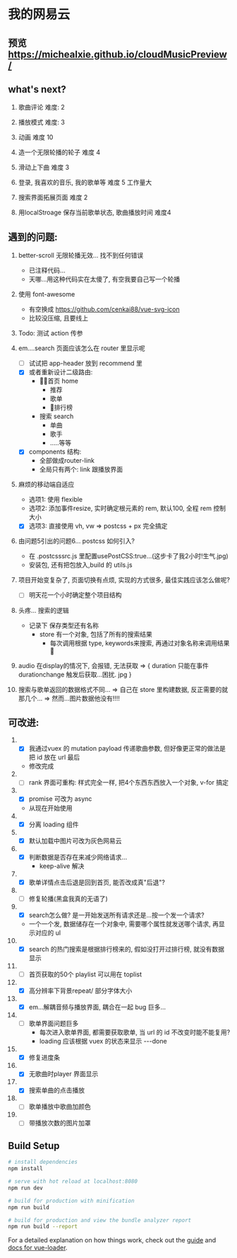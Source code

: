 # 我的网易云

## 预览 https://michealxie.github.io/cloudMusicPreview/

## what's next?

1. 歌曲评论 难度: 2

2. 播放模式 难度: 3

3. 动画 难度 10

4. 造一个无限轮播的轮子 难度 4

5. 滑动上下曲  难度 3

6. 登录, 我喜欢的音乐, 我的歌单等 难度 5    工作量大

7. 搜索界面拓展页面 难度 2

8. 用localStroage 保存当前歌单状态, 歌曲播放时间  难度4

## 遇到的问题: 
1. better-scroll 无限轮播无效... 找不到任何错误
	+ 已注释代码...
	+ 天哪...用这种代码实在太傻了, 有空我要自己写一个轮播


2. 使用 font-awesome
	+ 有空换成 https://github.com/cenkai88/vue-svg-icon
	+ 比较没压缩, 且要线上

3. Todo:  测试 action 传参 

4. em....search 页面应该怎么在 router 里显示呢
	- [ ] 试试把 app-header 放到 recommend 里
	- [x] 或者重新设计二级路由: 
		+ 首页 home
			- 推荐
			- 歌单
			- 排行榜
		+ 搜索 search
			- 单曲
			- 歌手
			- .....等等
	- [x] components 结构:
		+ 全部做成router-link
		+ 全局只有两个: link 跟播放界面

5. 麻烦的移动端自适应
	+ 选项1: 使用 flexible
	+ 选项2: 添加事件resize, 实时确定根元素的 rem, 默认100, 全程 rem 控制大小
	- [x] 选项3: 直接使用 vh, vw => postcss + px 完全搞定

6. 由问题5引出的问题6...  postcss 如何引入?
	+ 在 .postcsssrc.js 里配置usePostCSS:true...(这步卡了我2小时!生气.jpg)
	+ 安装包, 还有把包放入,build 的 utils.js

7. 项目开始变复杂了, 页面切换有点烦, 实现的方式很多, 最佳实践应该怎么做呢?
	- [ ] 明天花一个小时确定整个项目结构

8. 头疼...  搜索的逻辑
	+ 记录下   保存类型还有名称
	  - store 有一个对象, 包括了所有的搜索结果
		- 每次调用根据 type, keywords来搜索, 再通过对象名称来调用结果	 

9. audio 在display的情况下, 会报错, 无法获取 => {
	duration 只能在事件durationchange 触发后获取...困扰. jpg
}

10. 搜索与歌单返回的数据格式不同...
		=>  自己在 store 里构建数据, 反正需要的就那几个...
		=> 然而...图片数据他没有!!!!
## 可改进:
1. - [x] 我通过vuex 的 mutation payload 传递歌曲参数, 但好像更正常的做法是把 id 放在 url 最后  
	+ 修改完成

2. - [ ] rank 界面可重构: 样式完全一样, 把4个东西东西放入一个对象,  v-for 搞定

3. - [x] promise 可改为 async  
	+ 从现在开始使用

4. - [x] 分离 loading 组件

5. - [x] 默认加载中图片可改为灰色网易云

6. - [x] 判断数据是否存在来减少网络请求... 
		+ keep-alive 解决

7. - [x] 歌单详情点击后退是回到首页, 能否改成真"后退"?

8. - [ ] 修复轮播(黑盒我真的无语了)

9. - [x] search怎么做? 是一开始发送所有请求还是...按一个发一个请求?
	+ 一个一个发, 数据储存在一个对象中, 需要哪个属性就发送哪个请求, 再显示对应的 ul

10. - [x] search 的热门搜索是根据排行榜来的, 假如没打开过排行榜, 就没有数据显示

11. - [ ] 首页获取的50个 playlist 可以用在 toplist

12. - [x] 高分辨率下背景repeat/ 部分字体大小

13. - [x] em...解耦音频与播放界面, 耦合在一起 bug 巨多...

14. - [ ] 歌单界面问题巨多
		+ 每次进入歌单界面, 都需要获取歌单, 当 url 的 id 不改变时能不能复用?
		+  loading 应该根据 vuex 的状态来显示  ---done

15. - [x] 修复进度条

16. - [x] 无歌曲时player 界面显示

17. - [x] 搜索单曲的点击播放

18. - [ ] 歌单播放中歌曲加颜色

19. - [ ] 带播放次数的图片加罩
## Build Setup

``` bash
# install dependencies
npm install

# serve with hot reload at localhost:8080
npm run dev

# build for production with minification
npm run build

# build for production and view the bundle analyzer report
npm run build --report
```

For a detailed explanation on how things work, check out the [guide](http://vuejs-templates.github.io/webpack/) and [docs for vue-loader](http://vuejs.github.io/vue-loader).
